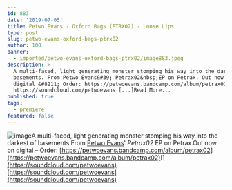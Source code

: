 ```yaml
---
id: 883
date: '2019-07-05'
title: Petwo Evans - Oxford Bags (PTRX02) - Loose Lips
type: post
slug: petwo-evans-oxford-bags-ptrx02
author: 100
banner:
  - imported/petwo-evans-oxford-bags-ptrx02/image883.jpeg
description: >-
  A multi-faced, light generating monster stomping his way into the darkest of
  basements. From Petwo Evans&#39; Petrax02&nbsp;EP on Petrax. Out now on
  digital &#8211; Order: https://petwoevans.bandcamp.com/album/petrax02
  https://soundcloud.com/petwoevans [...]Read More...
published: true
tags:
  - premiere
featured: false
---
```

![image](../imported/petwo-evans-oxford-bags-ptrx02/image883.jpeg)A multi-faced, light generating monster stomping his way into the darkest of basements.From [Petwo Evans](https://petwoevans.bandcamp.com)' _Petrax02_ EP on Petrax.Out now on digital – Order: [](https://petwoevans.bandcamp.com/album/petrax02)[https://petwoevans.bandcamp.com/album/petrax02](https://petwoevans.bandcamp.com/album/petrax02)[](https://soundcloud.com/petwoevans)[https://soundcloud.com/petwoevans](https://soundcloud.com/petwoevans)